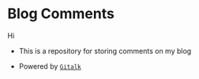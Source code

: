 # Blog Comments

Hi

- This is a repository for storing comments on my blog

- Powered by  [`Gitalk`](https://github.com/gitalk/gitalk)
